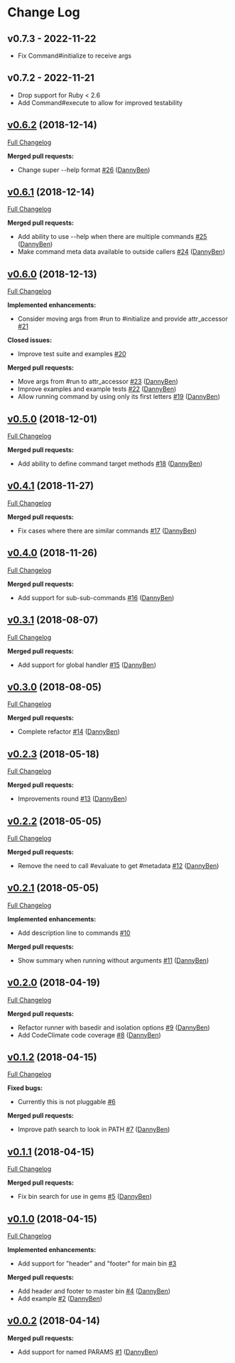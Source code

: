 Change Log
========================================

v0.7.3 - 2022-11-22
----------------------------------------

- Fix Command#initialize to receive args


v0.7.2 - 2022-11-21
----------------------------------------

- Drop support for Ruby < 2.6
- Add Command#execute to allow for improved testability


[v0.6.2](https://github.com/DannyBen/mister_bin/tree/v0.6.2) (2018-12-14)
--------------------------------------------------------------------------------

[Full Changelog](https://github.com/DannyBen/mister_bin/compare/v0.6.1...v0.6.2)

**Merged pull requests:**

- Change super --help format [\#26](https://github.com/DannyBen/mister_bin/pull/26) ([DannyBen](https://github.com/DannyBen))

[v0.6.1](https://github.com/DannyBen/mister_bin/tree/v0.6.1) (2018-12-14)
--------------------------------------------------------------------------------

[Full Changelog](https://github.com/DannyBen/mister_bin/compare/v0.6.0...v0.6.1)

**Merged pull requests:**

- Add ability to use --help when there are multiple commands [\#25](https://github.com/DannyBen/mister_bin/pull/25) ([DannyBen](https://github.com/DannyBen))
- Make command meta data available to outside callers [\#24](https://github.com/DannyBen/mister_bin/pull/24) ([DannyBen](https://github.com/DannyBen))

[v0.6.0](https://github.com/DannyBen/mister_bin/tree/v0.6.0) (2018-12-13)
--------------------------------------------------------------------------------

[Full Changelog](https://github.com/DannyBen/mister_bin/compare/v0.5.0...v0.6.0)

**Implemented enhancements:**

- Consider moving args from \#run to \#initialize and provide attr\_accessor [\#21](https://github.com/DannyBen/mister_bin/issues/21)

**Closed issues:**

- Improve test suite and examples [\#20](https://github.com/DannyBen/mister_bin/issues/20)

**Merged pull requests:**

- Move args from \#run to attr\_accessor [\#23](https://github.com/DannyBen/mister_bin/pull/23) ([DannyBen](https://github.com/DannyBen))
- Improve examples and example tests [\#22](https://github.com/DannyBen/mister_bin/pull/22) ([DannyBen](https://github.com/DannyBen))
- Allow running command by using only its first letters [\#19](https://github.com/DannyBen/mister_bin/pull/19) ([DannyBen](https://github.com/DannyBen))

[v0.5.0](https://github.com/DannyBen/mister_bin/tree/v0.5.0) (2018-12-01)
--------------------------------------------------------------------------------

[Full Changelog](https://github.com/DannyBen/mister_bin/compare/v0.4.1...v0.5.0)

**Merged pull requests:**

- Add ability to define command target methods [\#18](https://github.com/DannyBen/mister_bin/pull/18) ([DannyBen](https://github.com/DannyBen))

[v0.4.1](https://github.com/DannyBen/mister_bin/tree/v0.4.1) (2018-11-27)
--------------------------------------------------------------------------------

[Full Changelog](https://github.com/DannyBen/mister_bin/compare/v0.4.0...v0.4.1)

**Merged pull requests:**

- Fix cases where there are similar commands [\#17](https://github.com/DannyBen/mister_bin/pull/17) ([DannyBen](https://github.com/DannyBen))

[v0.4.0](https://github.com/DannyBen/mister_bin/tree/v0.4.0) (2018-11-26)
--------------------------------------------------------------------------------

[Full Changelog](https://github.com/DannyBen/mister_bin/compare/v0.3.1...v0.4.0)

**Merged pull requests:**

- Add support for sub-sub-commands [\#16](https://github.com/DannyBen/mister_bin/pull/16) ([DannyBen](https://github.com/DannyBen))

[v0.3.1](https://github.com/DannyBen/mister_bin/tree/v0.3.1) (2018-08-07)
--------------------------------------------------------------------------------

[Full Changelog](https://github.com/DannyBen/mister_bin/compare/v0.3.0...v0.3.1)

**Merged pull requests:**

- Add support for global handler [\#15](https://github.com/DannyBen/mister_bin/pull/15) ([DannyBen](https://github.com/DannyBen))

[v0.3.0](https://github.com/DannyBen/mister_bin/tree/v0.3.0) (2018-08-05)
--------------------------------------------------------------------------------

[Full Changelog](https://github.com/DannyBen/mister_bin/compare/v0.2.3...v0.3.0)

**Merged pull requests:**

- Complete refactor [\#14](https://github.com/DannyBen/mister_bin/pull/14) ([DannyBen](https://github.com/DannyBen))

[v0.2.3](https://github.com/DannyBen/mister_bin/tree/v0.2.3) (2018-05-18)
--------------------------------------------------------------------------------

[Full Changelog](https://github.com/DannyBen/mister_bin/compare/v0.2.2...v0.2.3)

**Merged pull requests:**

- Improvements round [\#13](https://github.com/DannyBen/mister_bin/pull/13) ([DannyBen](https://github.com/DannyBen))

[v0.2.2](https://github.com/DannyBen/mister_bin/tree/v0.2.2) (2018-05-05)
--------------------------------------------------------------------------------

[Full Changelog](https://github.com/DannyBen/mister_bin/compare/v0.2.1...v0.2.2)

**Merged pull requests:**

- Remove the need to call \#evaluate to get \#metadata [\#12](https://github.com/DannyBen/mister_bin/pull/12) ([DannyBen](https://github.com/DannyBen))

[v0.2.1](https://github.com/DannyBen/mister_bin/tree/v0.2.1) (2018-05-05)
--------------------------------------------------------------------------------

[Full Changelog](https://github.com/DannyBen/mister_bin/compare/v0.2.0...v0.2.1)

**Implemented enhancements:**

- Add description line to commands [\#10](https://github.com/DannyBen/mister_bin/issues/10)

**Merged pull requests:**

- Show summary when running without arguments [\#11](https://github.com/DannyBen/mister_bin/pull/11) ([DannyBen](https://github.com/DannyBen))

[v0.2.0](https://github.com/DannyBen/mister_bin/tree/v0.2.0) (2018-04-19)
--------------------------------------------------------------------------------

[Full Changelog](https://github.com/DannyBen/mister_bin/compare/v0.1.2...v0.2.0)

**Merged pull requests:**

- Refactor runner with basedir and isolation options [\#9](https://github.com/DannyBen/mister_bin/pull/9) ([DannyBen](https://github.com/DannyBen))
- Add CodeClimate code coverage [\#8](https://github.com/DannyBen/mister_bin/pull/8) ([DannyBen](https://github.com/DannyBen))

[v0.1.2](https://github.com/DannyBen/mister_bin/tree/v0.1.2) (2018-04-15)
--------------------------------------------------------------------------------

[Full Changelog](https://github.com/DannyBen/mister_bin/compare/v0.1.1...v0.1.2)

**Fixed bugs:**

- Currently this is not pluggable [\#6](https://github.com/DannyBen/mister_bin/issues/6)

**Merged pull requests:**

- Improve path search to look in PATH [\#7](https://github.com/DannyBen/mister_bin/pull/7) ([DannyBen](https://github.com/DannyBen))

[v0.1.1](https://github.com/DannyBen/mister_bin/tree/v0.1.1) (2018-04-15)
--------------------------------------------------------------------------------

[Full Changelog](https://github.com/DannyBen/mister_bin/compare/v0.1.0...v0.1.1)

**Merged pull requests:**

- Fix bin search for use in gems [\#5](https://github.com/DannyBen/mister_bin/pull/5) ([DannyBen](https://github.com/DannyBen))

[v0.1.0](https://github.com/DannyBen/mister_bin/tree/v0.1.0) (2018-04-15)
--------------------------------------------------------------------------------

[Full Changelog](https://github.com/DannyBen/mister_bin/compare/v0.0.2...v0.1.0)

**Implemented enhancements:**

- Add support for "header" and "footer" for main bin [\#3](https://github.com/DannyBen/mister_bin/issues/3)

**Merged pull requests:**

- Add header and footer to master bin [\#4](https://github.com/DannyBen/mister_bin/pull/4) ([DannyBen](https://github.com/DannyBen))
- Add example [\#2](https://github.com/DannyBen/mister_bin/pull/2) ([DannyBen](https://github.com/DannyBen))

[v0.0.2](https://github.com/DannyBen/mister_bin/tree/v0.0.2) (2018-04-14)
--------------------------------------------------------------------------------

**Merged pull requests:**

- Add support for named PARAMS [\#1](https://github.com/DannyBen/mister_bin/pull/1) ([DannyBen](https://github.com/DannyBen))
